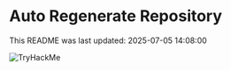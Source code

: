 # Auto Regenerate Repository

This README was last updated: 2025-07-05 14:08:00

 ![TryHackMe](https://tryhackme.com/badge/533634)